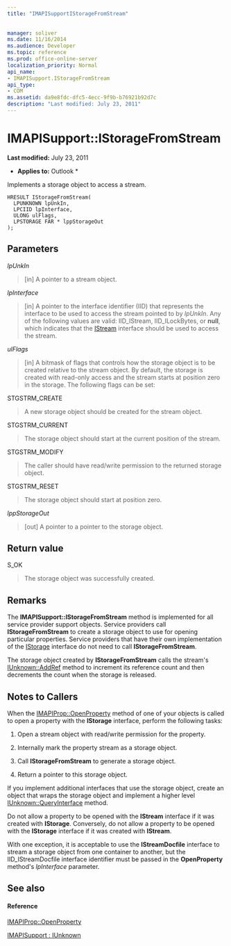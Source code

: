 ```yaml
---
title: "IMAPISupportIStorageFromStream"
 
 
manager: soliver
ms.date: 11/16/2014
ms.audience: Developer
ms.topic: reference
ms.prod: office-online-server
localization_priority: Normal
api_name:
- IMAPISupport.IStorageFromStream
api_type:
- COM
ms.assetid: da9e8fdc-dfc5-4ecc-9f9b-b76921b92d7c
description: "Last modified: July 23, 2011"
---
```


# IMAPISupport::IStorageFromStream

 **Last modified:** July 23, 2011 
  
 * **Applies to:** Outlook * 
  
Implements a storage object to access a stream.
  
```
HRESULT IStorageFromStream(
  LPUNKNOWN lpUnkIn,
  LPCIID lpInterface,
  ULONG ulFlags,
  LPSTORAGE FAR * lppStorageOut
);
```

## Parameters

 _lpUnkIn_
  
> [in] A pointer to a stream object.
    
 _lpInterface_
  
> [in] A pointer to the interface identifier (IID) that represents the interface to be used to access the stream pointed to by  _lpUnkIn_. Any of the following values are valid: IID_IStream, IID_ILockBytes, or **null**, which indicates that the [IStream](http://msdn.microsoft.com/en-us/library/aa380034%28VS.85%29.aspx) interface should be used to access the stream. 
    
 _ulFlags_
  
> [in] A bitmask of flags that controls how the storage object is to be created relative to the stream object. By default, the storage is created with read-only access and the stream starts at position zero in the storage. The following flags can be set:
    
STGSTRM_CREATE 
  
> A new storage object should be created for the stream object.
    
STGSTRM_CURRENT 
  
> The storage object should start at the current position of the stream.
    
STGSTRM_MODIFY 
  
> The caller should have read/write permission to the returned storage object.
    
STGSTRM_RESET 
  
> The storage object should start at position zero.
    
 _lppStorageOut_
  
> [out] A pointer to a pointer to the storage object.
    
## Return value

S_OK 
  
> The storage object was successfully created.
    
## Remarks

The **IMAPISupport::IStorageFromStream** method is implemented for all service provider support objects. Service providers call **IStorageFromStream** to create a storage object to use for opening particular properties. Service providers that have their own implementation of the [IStorage](http://msdn.microsoft.com/en-us/library/aa380015%28VS.85%29.aspx) interface do not need to call **IStorageFromStream**. 
  
The storage object created by **IStorageFromStream** calls the stream's [IUnknown::AddRef](http://msdn.microsoft.com/en-us/library/ms691379%28v=VS.85%29.aspx) method to increment its reference count and then decrements the count when the storage is released. 
  
## Notes to Callers

When the [IMAPIProp::OpenProperty](imapiprop-openproperty.md) method of one of your objects is called to open a property with the **IStorage** interface, perform the following tasks: 
  
1. Open a stream object with read/write permission for the property.
    
2. Internally mark the property stream as a storage object.
    
3. Call **IStorageFromStream** to generate a storage object. 
    
4. Return a pointer to this storage object.
    
If you implement additional interfaces that use the storage object, create an object that wraps the storage object and implement a higher level [IUnknown::QueryInterface](http://msdn.microsoft.com/en-us/library/ms682521%28v=VS.85%29.aspx) method. 
  
Do not allow a property to be opened with the **IStream** interface if it was created with **IStorage**. Conversely, do not allow a property to be opened with the **IStorage** interface if it was created with **IStream**. 
  
With one exception, it is acceptable to use the **IStreamDocfile** interface to stream a storage object from one container to another, but the IID_IStreamDocfile interface identifier must be passed in the **OpenProperty** method's  _lpInterface_ parameter. 
  
## See also

#### Reference

[IMAPIProp::OpenProperty](imapiprop-openproperty.md)
  
[IMAPISupport : IUnknown](imapisupportiunknown.md)


